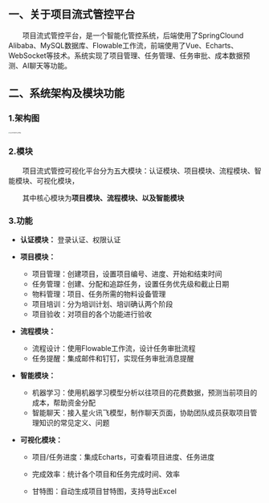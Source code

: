 ﻿## 一、关于项目流式管控平台

&emsp;&emsp;项目流式管控平台，是一个智能化管控系统，后端使用了SpringClound  Alibaba、MySQL数据库、Flowable工作流，前端使用了Vue、Echarts、WebSocket等技术。系统实现了项目管理、任务管理、任务审批、成本数据预测、AI聊天等功能。

## 二、系统架构及模块功能

### 1.架构图

<img src="https://haipeng-lin.oss-cn-shenzhen.aliyuncs.com/202409292143870.png" alt="项目流式管控平台架构图" style="zoom: 15%;" />

### 2.模块

&emsp;&emsp;项目流式管控可视化平台分为五大模块：认证模块、项目模块、流程模块、智能模块、可视化模块，

&emsp;&emsp;其中核心模块为**项目模块、流程模块、以及智能模块**

### 3.功能

- **认证模块：** 登录认证、权限认证
- **项目模块：**
	- 项目管理：创建项目，设置项目编号、进度、开始和结束时间
	- 任务管理：创建、分配和追踪任务，设置任务优先级和截止日期
	- 物料管理：项目、任务所需的物料设备管理
	- 项目培训：分为培训计划、培训确认两个阶段
	- 项目验收：对项目的各个功能进行验收
- **流程模块：**
	- 流程设计：使用Flowable工作流，设计任务审批流程
	- 任务提醒：集成邮件和钉钉，实现任务审批消息提醒

- **智能模块：**
	- 机器学习：使用机器学习模型分析以往项目的花费数据，预测当前项目的成本，帮助资金分配
	- 智能聊天：接入星火讯飞模型，制作聊天页面，协助团队成员获取项目管理知识的常见定义、问题

- **可视化模块：**

	- 项目/任务进度：集成Echarts，可查看项目进度、任务进度

	- 完成效率：统计各个项目和任务完成时间、效率

	- 甘特图：自动生成项目甘特图，支持导出Excel
